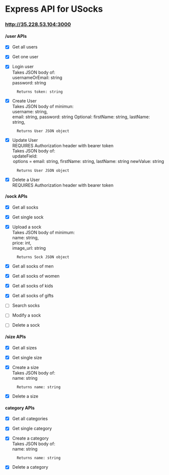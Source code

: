 # Express API for USocks

### http://35.228.53.104:3000
#### /user APIs
- [x] Get all users  
- [x] Get one user  
- [x] Login user    
        Takes JSON body of:    
        usernameOrEmail: string    
        password: string  
        
        Returns token: string
- [x] Create User    
        Takes JSON body of minimun:    
        username: string,   
        email: string,
        password: string
        Optional:
        firstName: string,
        lastName: string,
        
        Returns User JSON object    
- [x] Update User        
        REQUIRES Authorization header with bearer token      
        Takes JSON body of:      
        updateField: <option>    
          options = email: string,    
                    firstName: string,      
                    lastName: string      
          newValue: string   
          
        Returns User JSON object     
- [x]  Delete a User    
        REQUIRES Authorization header with bearer token  

#### /sock APIs 
- [x] Get all socks
- [x] Get single sock
- [x] Upload a sock  
        Takes JSON body of minimum:  
        name: string,  
        price: int,  
        image_url: string  
  
        Returns Sock JSON object    
- [x] Get all socks of men  
- [x] Get all socks of women  
- [x] Get all socks of kids  
- [x] Get all socks of gifts  
- [ ] Search socks  
- [ ] Modify a sock  
- [ ] Delete a sock  

#### /size APIs
- [x] Get all sizes  
- [x] Get single size    
- [x] Create a size  
        Takes JSON body of:  
        name: string
        
        Returns name: string
- [x] Delete a size  

#### category APIs
- [x] Get all categories  
- [x] Get single category    
- [x] Create a category   
        Takes JSON body of:    
        name: string  
        
        Returns name: string
- [x] Delete a category  
